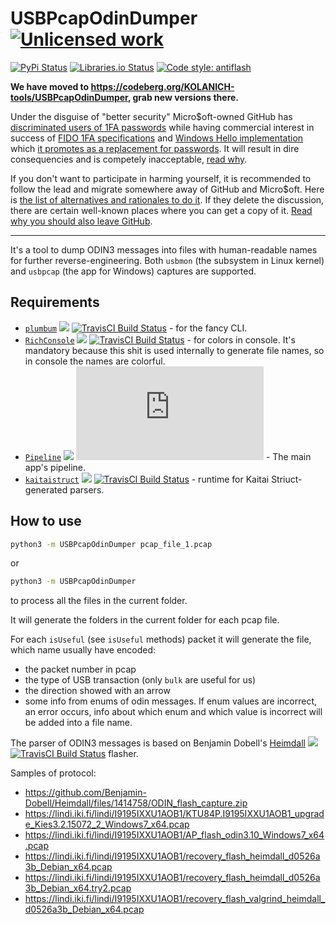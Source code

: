 USBPcapOdinDumper [![Unlicensed work](https://raw.githubusercontent.com/unlicense/unlicense.org/master/static/favicon.png)](https://unlicense.org/)
===============
[![PyPi Status](https://img.shields.io/pypi/v/USBPcapOdinDumper.svg)](https://pypi.python.org/pypi/USBPcapOdinDumper)
[![Libraries.io Status](https://img.shields.io/librariesio/github/KOLANICH/USBPcapOdinDumper.svg)](https://libraries.io/github/KOLANICH/USBPcapOdinDumper)
[![Code style: antiflash](https://img.shields.io/badge/code%20style-antiflash-FFF.svg)](https://codeberg.org/KOLANICH-tools/antiflash.py)

**We have moved to https://codeberg.org/KOLANICH-tools/USBPcapOdinDumper, grab new versions there.**

Under the disguise of "better security" Micro$oft-owned GitHub has [discriminated users of 1FA passwords](https://github.blog/2023-03-09-raising-the-bar-for-software-security-github-2fa-begins-march-13/) while having commercial interest in success of [FIDO 1FA specifications](https://fidoalliance.org/specifications/download/) and [Windows Hello implementation](https://support.microsoft.com/en-us/windows/passkeys-in-windows-301c8944-5ea2-452b-9886-97e4d2ef4422) which [it promotes as a replacement for passwords](https://github.blog/2023-07-12-introducing-passwordless-authentication-on-github-com/). It will result in dire consequencies and is competely inacceptable, [read why](https://codeberg.org/KOLANICH/Fuck-GuanTEEnomo).

If you don't want to participate in harming yourself, it is recommended to follow the lead and migrate somewhere away of GitHub and Micro$oft. Here is [the list of alternatives and rationales to do it](https://github.com/orgs/community/discussions/49869). If they delete the discussion, there are certain well-known places where you can get a copy of it. [Read why you should also leave GitHub](https://codeberg.org/KOLANICH/Fuck-GuanTEEnomo).

---

It's a tool to dump ODIN3 messages into files with human-readable names for further reverse-engineering. Both `usbmon` (the subsystem in Linux kernel) and `usbpcap` (the app for Windows) captures are supported.

Requirements
------------
* [`plumbum`](https://github.com/tomerfiliba/plumbum) ![](https://img.shields.io/github/license/tomerfiliba/plumbum.svg) [![TravisCI Build Status](https://travis-ci.org/tomerfiliba/plumbum.svg?branch=master)](https://travis-ci.org/tomerfiliba/plumbum) - for the fancy CLI.
* [`RichConsole`](https://codeberg.org/KOLANICH-libs/RichConsole.py) ![](https://img.shields.io/github/license/KOLANICH/RichConsole.svg) [![TravisCI Build Status](https://travis-ci.org/KOLANICH/RichConsole?branch=master)](https://travis-ci.org/KOLANICH/RichConsole) - for colors in console. It's mandatory because this shit is used internally to generate file names, so in console the names are colorful.
* [`Pipeline`](https://codeberg.org/KOLANICH-libs/Pipeline.py) ![](https://img.shields.io/github/license/KOLANICH/Pipeline.py.svg) [![TravisCI Build Status](https://travis-ci.org/KOLANICH/Pipeline.py?branch=master)](https://travis-ci.org/KOLANICH/Pipeline.py) - The main app's pipeline.
* [`kaitaistruct`](https://github.com/kaitai-io/kaitai_struct_python_runtime) ![](https://img.shields.io/github/license/kaitai-io/kaitai_struct_python_runtime.svg)  [![TravisCI Build Status](https://travis-ci.org/kaitai-io/kaitai_struct_python_runtime?branch=master)](https://travis-ci.org/kaitai-io/kaitai_struct_python_runtime) - runtime for Kaitai Striuct-generated parsers.

How to use
----------
```bash
python3 -m USBPcapOdinDumper pcap_file_1.pcap
```

or

```bash
python3 -m USBPcapOdinDumper
```

to process all the files in the current folder.

It will generate the folders in the current folder for each pcap file.

For each `isUseful` (see `isUseful` methods) packet it will generate the file, which name usually have encoded:
 * the packet number in pcap
 * the type of USB transaction (only `bulk` are useful for us)
 * the direction showed with an arrow
 * some info from enums of odin messages. If enum values are incorrect, an error occurs, info about which enum and which value is incorrect will be added into a file name.

The parser of ODIN3 messages is based on Benjamin Dobell's [Heimdall](https://github.com/Benjamin-Dobell/Heimdall) ![](https://img.shields.io/github/license/Benjamin-Dobell/Heimdall.svg)  [![TravisCI Build Status](https://travis-ci.org/Benjamin-Dobell/Heimdall?branch=master)](https://travis-ci.org/Benjamin-Dobell/Heimdall) flasher.

Samples of protocol:
* https://github.com/Benjamin-Dobell/Heimdall/files/1414758/ODIN_flash_capture.zip
* https://lindi.iki.fi/lindi/I9195IXXU1AOB1/KTU84P.I9195IXXU1AOB1_upgrade_Kies3.2.15072_2_Windows7_x64.pcap
* https://lindi.iki.fi/lindi/I9195IXXU1AOB1/AP_flash_odin3.10_Windows7_x64.pcap
* https://lindi.iki.fi/lindi/I9195IXXU1AOB1/recovery_flash_heimdall_d0526a3b_Debian_x64.pcap
* https://lindi.iki.fi/lindi/I9195IXXU1AOB1/recovery_flash_heimdall_d0526a3b_Debian_x64.try2.pcap
* https://lindi.iki.fi/lindi/I9195IXXU1AOB1/recovery_flash_valgrind_heimdall_d0526a3b_Debian_x64.pcap
